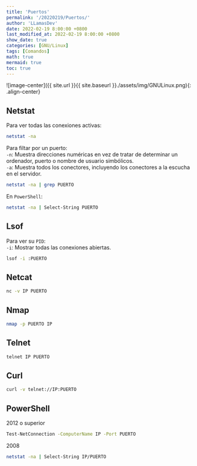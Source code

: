 ```yaml
---
title: 'Puertos'
permalink: '/20220219/Puertos/'
author: 'LLamasDev'
date: 2022-02-19 8:00:00 +0800
last_modified_at: 2022-02-19 8:00:00 +0800
show_date: true
categories: [GNU/Linux]
tags: [Comandos]
math: true
mermaid: true
toc: true
---
```


![image-center]({{ site.url }}{{ site.baseurl }}./assets/img/GNULinux.png){: .align-center}

## Netstat

Para ver todas las conexiones activas:
```bash
netstat -na
```

Para filtar por un puerto:  
`-n`: Muestra direcciones numéricas en vez de tratar de determinar un ordenador, puerto o nombre de usuario simbólicos.  
`-a`: Muestra todos los conectores, incluyendo los conectores a la escucha en el servidor.
```bash
netstat -na | grep PUERTO
```

En `PowerShell`:
```bash
netstat -na | Select-String PUERTO
```

## Lsof

Para ver su `PID`:  
`-i`: Mostrar todas las conexiones abiertas.
```bash
lsof -i :PUERTO
```

## Netcat

```bash
nc -v IP PUERTO
```

## Nmap

```bash
nmap -p PUERTO IP
```

## Telnet

```bash
telnet IP PUERTO
```

## Curl

```bash
curl -v telnet://IP:PUERTO
```

## PowerShell

2012 o superior
```bash
Test-NetConnection -ComputerName IP -Port PUERTO
```

2008
```bash
netstat -na | Select-String IP/PUERTO
```